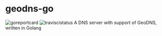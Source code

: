 # geodns-go 
![goreportcard](https://goreportcard.com/badge/github.com/TsundereChen/geodns-go) ![traviscistatus](https://api.travis-ci.org/TsundereChen/geodns-go.svg)
A DNS server with support of GeoDNS, written in Golang
